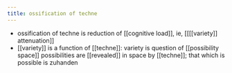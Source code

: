 ```yaml
---
title: ossification of techne
---
```


- ossification of techne is reduction of [[cognitive load]], ie, [[[[variety]] attenuation]]
- [[variety]] is a function of [[techne]]: variety is question of [[possibility space]] 
  possibilities are [[revealed]] in space by [[techne]]; that which is possible is zuhanden